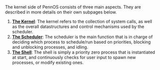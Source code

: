 The kernel side of PennOS consists of three main aspects. They are described in more details on their own subpages below. 
1. [**The Kernel**](system.md): The kernel refers to the collection of system calls, as well as the overall datastructures and control mechanisms used by the scheduler. 
2. [**The Scheduler**](scheduler.md): The scheduler is the main function that is in charge of deciding which process to schedule/run based on priorities, blocking and unblocking processes, and idling.
3. [**The Shell**](shell.md): The shell is simply a priority zero process that is instantiated at start, and continuously checks for user input to spawn new processes, or modify existing ones.

